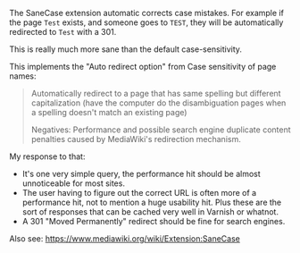 The SaneCase extension automatic corrects case mistakes. For example if the page
`Test` exists, and someone goes to `TEST`, they will be automatically redirected
to `Test` with a 301.

This is really much more sane than the default case-sensitivity.

This implements the "Auto redirect option" from Case sensitivity of page names:

> Automatically redirect to a page that has same spelling but different
> capitalization (have the computer do the disambiguation pages when a spelling
> doesn't match an existing page)
>
> Negatives: Performance and possible search engine duplicate content penalties
> caused by MediaWiki's redirection mechanism.

My response to that:

- It's one very simple query, the performance hit should be almost unnoticeable
  for most sites.
- The user having to figure out the correct URL is often more of a performance
  hit, not to mention a huge usability hit. Plus these are the sort of responses
  that can be cached very well in Varnish or whatnot.
- A 301 "Moved Permanently" redirect should be fine for search engines.

Also see: https://www.mediawiki.org/wiki/Extension:SaneCase

